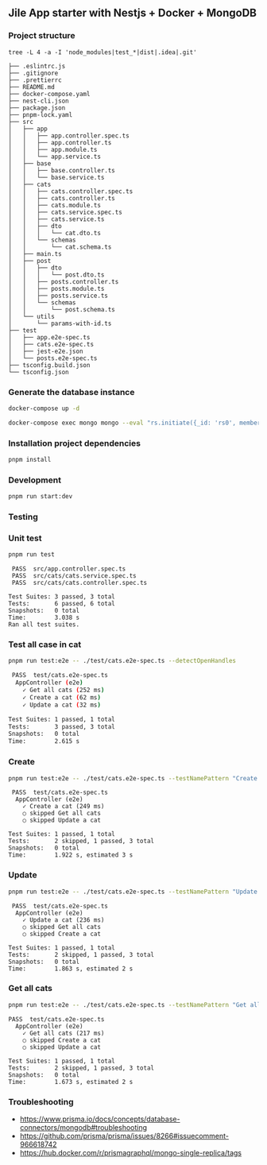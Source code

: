 ## Jile App starter with Nestjs + Docker + MongoDB

### Project structure
`tree -L 4 -a -I 'node_modules|test_*|dist|.idea|.git'`
```
├── .eslintrc.js
├── .gitignore
├── .prettierrc
├── README.md
├── docker-compose.yaml
├── nest-cli.json
├── package.json
├── pnpm-lock.yaml
├── src
│   ├── app
│   │   ├── app.controller.spec.ts
│   │   ├── app.controller.ts
│   │   ├── app.module.ts
│   │   └── app.service.ts
│   ├── base
│   │   ├── base.controller.ts
│   │   └── base.service.ts
│   ├── cats
│   │   ├── cats.controller.spec.ts
│   │   ├── cats.controller.ts
│   │   ├── cats.module.ts
│   │   ├── cats.service.spec.ts
│   │   ├── cats.service.ts
│   │   ├── dto
│   │   │   └── cat.dto.ts
│   │   └── schemas
│   │       └── cat.schema.ts
│   ├── main.ts
│   ├── post
│   │   ├── dto
│   │   │   └── post.dto.ts
│   │   ├── posts.controller.ts
│   │   ├── posts.module.ts
│   │   ├── posts.service.ts
│   │   └── schemas
│   │       └── post.schema.ts
│   └── utils
│       └── params-with-id.ts
├── test
│   ├── app.e2e-spec.ts
│   ├── cats.e2e-spec.ts
│   ├── jest-e2e.json
│   └── posts.e2e-spec.ts
├── tsconfig.build.json
└── tsconfig.json
```

### Generate the database instance
```bash
docker-compose up -d

docker-compose exec mongo mongo --eval "rs.initiate({_id: 'rs0', members: [{_id: 0, host: 'localhost:27017'}]});"
```

### Installation project dependencies
```bash
pnpm install
```

### Development
```bash
pnpm run start:dev
```

### Testing

### Unit test
```bash
pnpm run test
```
```
 PASS  src/app.controller.spec.ts
 PASS  src/cats/cats.service.spec.ts
 PASS  src/cats/cats.controller.spec.ts

Test Suites: 3 passed, 3 total
Tests:       6 passed, 6 total
Snapshots:   0 total
Time:        3.038 s
Ran all test suites.
```

### Test all case in cat
```bash
pnpm run test:e2e -- ./test/cats.e2e-spec.ts --detectOpenHandles
```
```bash
 PASS  test/cats.e2e-spec.ts
  AppController (e2e)
    ✓ Get all cats (252 ms)
    ✓ Create a cat (62 ms)
    ✓ Update a cat (32 ms)

Test Suites: 1 passed, 1 total
Tests:       3 passed, 3 total
Snapshots:   0 total
Time:        2.615 s

```

### Create
```bash
pnpm run test:e2e -- ./test/cats.e2e-spec.ts --testNamePattern "Create a cat" --detectOpenHandles
```
```
 PASS  test/cats.e2e-spec.ts
  AppController (e2e)
    ✓ Create a cat (249 ms)
    ○ skipped Get all cats
    ○ skipped Update a cat

Test Suites: 1 passed, 1 total
Tests:       2 skipped, 1 passed, 3 total
Snapshots:   0 total
Time:        1.922 s, estimated 3 s
```

### Update
```bash
pnpm run test:e2e -- ./test/cats.e2e-spec.ts --testNamePattern "Update a cat" --detectOpenHandles
```
```
 PASS  test/cats.e2e-spec.ts
  AppController (e2e)
    ✓ Update a cat (236 ms)
    ○ skipped Get all cats
    ○ skipped Create a cat

Test Suites: 1 passed, 1 total
Tests:       2 skipped, 1 passed, 3 total
Snapshots:   0 total
Time:        1.863 s, estimated 2 s
```

### Get all cats
```bash
pnpm run test:e2e -- ./test/cats.e2e-spec.ts --testNamePattern "Get all cats" --detectOpenHandles
```
```
PASS  test/cats.e2e-spec.ts
  AppController (e2e)
    ✓ Get all cats (217 ms)
    ○ skipped Create a cat
    ○ skipped Update a cat

Test Suites: 1 passed, 1 total
Tests:       2 skipped, 1 passed, 3 total
Snapshots:   0 total
Time:        1.673 s, estimated 2 s
```

### Troubleshooting
- https://www.prisma.io/docs/concepts/database-connectors/mongodb#troubleshooting
- https://github.com/prisma/prisma/issues/8266#issuecomment-966618742
- https://hub.docker.com/r/prismagraphql/mongo-single-replica/tags